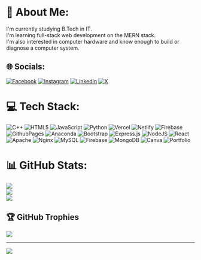 # 💫 About Me:
I'm currently studying B.Tech in IT.<br>I'm learning full-stack web development on the MERN stack. <br>I'm also interested in computer hardware and know enough to build or diagnose a computer system.<br>


## 🌐 Socials:
[![Facebook](https://img.shields.io/badge/Facebook-%231877F2.svg?logo=Facebook&logoColor=white)](https://www.facebook.com/s.hameshwaran?mibextid=ZbWKwL) [![Instagram](https://img.shields.io/badge/Instagram-%23E4405F.svg?logo=Instagram&logoColor=white)](https://www.instagram.com/audiophile_hamesh/profilecard/?igsh=d3Z0Ymc2b25ndTg1) [![LinkedIn](https://img.shields.io/badge/LinkedIn-%230077B5.svg?logo=linkedin&logoColor=white)](https://www.linkedin.com/in/hameshwar-s-554b642a2?utm_source=share&utm_campaign=share_via&utm_content=profile&utm_medium=android_app ) [![X](https://img.shields.io/badge/X-black.svg?logo=X&logoColor=white)](https://x.com/Hamesh45345880?t=vBs0Z_y1rO5Pf5ZhSNFHbA&s=08) 

# 💻 Tech Stack:
![C++](https://img.shields.io/badge/c++-%2300599C.svg?style=flat&logo=c%2B%2B&logoColor=white) ![HTML5](https://img.shields.io/badge/html5-%23E34F26.svg?style=flat&logo=html5&logoColor=white) ![JavaScript](https://img.shields.io/badge/javascript-%23323330.svg?style=flat&logo=javascript&logoColor=%23F7DF1E) ![Python](https://img.shields.io/badge/python-3670A0?style=flat&logo=python&logoColor=ffdd54) ![Vercel](https://img.shields.io/badge/vercel-%23000000.svg?style=flat&logo=vercel&logoColor=white) ![Netlify](https://img.shields.io/badge/netlify-%23000000.svg?style=flat&logo=netlify&logoColor=#00C7B7) ![Firebase](https://img.shields.io/badge/firebase-%23039BE5.svg?style=flat&logo=firebase) ![GithubPages](https://img.shields.io/badge/github%20pages-121013?style=flat&logo=github&logoColor=white) ![Anaconda](https://img.shields.io/badge/Anaconda-%2344A833.svg?style=flat&logo=anaconda&logoColor=white) ![Bootstrap](https://img.shields.io/badge/bootstrap-%238511FA.svg?style=flat&logo=bootstrap&logoColor=white) ![Express.js](https://img.shields.io/badge/express.js-%23404d59.svg?style=flat&logo=express&logoColor=%2361DAFB) ![NodeJS](https://img.shields.io/badge/node.js-6DA55F?style=flat&logo=node.js&logoColor=white) ![React](https://img.shields.io/badge/react-%2320232a.svg?style=flat&logo=react&logoColor=%2361DAFB) ![Apache](https://img.shields.io/badge/apache-%23D42029.svg?style=flat&logo=apache&logoColor=white) ![Nginx](https://img.shields.io/badge/nginx-%23009639.svg?style=flat&logo=nginx&logoColor=white) ![MySQL](https://img.shields.io/badge/mysql-4479A1.svg?style=flat&logo=mysql&logoColor=white) ![Firebase](https://img.shields.io/badge/firebase-a08021?style=flat&logo=firebase&logoColor=ffcd34) ![MongoDB](https://img.shields.io/badge/MongoDB-%234ea94b.svg?style=flat&logo=mongodb&logoColor=white) ![Canva](https://img.shields.io/badge/Canva-%2300C4CC.svg?style=flat&logo=Canva&logoColor=white) ![Portfolio](https://img.shields.io/badge/Portfolio-%23000000.svg?style=flat&logo=firefox&logoColor=#FF7139)
# 📊 GitHub Stats:
![](https://github-readme-stats.vercel.app/api?username=hameshwar&theme=dark&hide_border=false&include_all_commits=false&count_private=false)<br/>
![](https://github-readme-streak-stats.herokuapp.com/?user=hameshwar&theme=dark&hide_border=false)<br/>
![](https://github-readme-stats.vercel.app/api/top-langs/?username=hameshwar&theme=dark&hide_border=false&include_all_commits=false&count_private=false&layout=compact)

## 🏆 GitHub Trophies
![](https://github-profile-trophy.vercel.app/?username=hameshwar&theme=radical&no-frame=false&no-bg=false&margin-w=4)

---
[![](https://visitcount.itsvg.in/api?id=hameshwar&icon=9&color=0)](https://visitcount.itsvg.in)

<!-- Proudly created with GPRM ( https://gprm.itsvg.in ) -->
